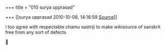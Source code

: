 +++
title = "010 surya upprasad"

+++
[[surya upprasad	2010-10-08, 14:16:59 [Source](https://groups.google.com/g/bvparishat/c/fBuQfRoMcKg)]]



i too agree with respectable chamu sastriji to make wikisource of sanskrit free from any sort of defects



